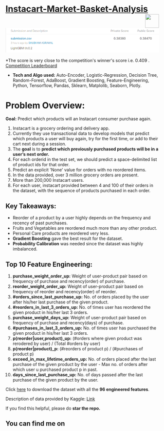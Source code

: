 # [Instacart-Market-Basket-Analysis](https://www.kaggle.com/c/instacart-market-basket-analysis/)  <a href="https://www.linkedin.com/in/me-shubham-agrawal"> <img src="https://upload.wikimedia.org/wikipedia/commons/thumb/c/ca/LinkedIn_logo_initials.png/768px-LinkedIn_logo_initials.png" width="45" height="45" align="right" /></a>

![Best F1-Score](https://github.com/shubhamscifi/Instacart-Market-Basket-Analysis/blob/main/Best%20F1-Score.png)

  *The score is very close to the competition's winner's score i.e. 0.409 . [Competition Leaderboard](https://www.kaggle.com/c/instacart-market-basket-analysis/leaderboard)
  
* **Tech and Algo used:** Auto-Encoder, Logistic-Regression, Decision Tree, Random-Forest, AdaBoost, Gradient Boosting, Feature-Engineering, Python, Tensorflow, Pandas, Sklearn, Matplolib, Seaborn, Plotly.

# **Problem Overview:**

**Goal:** Predict which products will an Instacart consumer purchase again.

1. Instacart is a grocery ordering and delivery app.
2.   Currently they use transactional data to develop models that predict which products a user will buy again, try for the first time, or add to their cart next during a session.
3.    The **goal** is to **predict which previously purchased products will be in a user’s next order.**
4. For each orderid in the test set, we should predict a space-delimited list of product ids for that order.
5. Predict an explicit 'None' value for orders with no reordered items.
6. In the data provided, over 3 million grocery orders are present.
7. More than 200,000 Instacart users.
8. For each user, instacart provided between 4 and 100 of their orders in the dataset, with the sequence of products purchased in each order.

## Key Takeaways:
- Reorder of a product by a user highly depends on the frequency and recency of past purchases.
- Fruits and Vegetables are reordered much more than any other product.
- Personal Care products are reordered very less.
- **Gradient Boosting** gave the best result for the dataset.
- **Probability Calibration** was needed since the dataset was highly imbalanced.

## Top 10 Feature Engineering:
1. **purchase_weight_order_up:** Weight of user-product pair based on frequency of purchase and recency(order) of purchase.
2. **reorder_weight_order_up:** Weight of user-product pair based on frequency of reorder and recency(order) of reorder.
3. **#orders_since_last_purchase_up:** No. of orders placed by the user after his/her last purchase of the given product.
4. **#reorders_in_last_3_orders_up:** No. of times user has reordered the given product in his/her last 3 orders.
5. **purchase_weight_days_up:** Weight of user-product pair based on frequency of purchase and recency(days) of purchase.
6. **#purchases_in_last_3_orders_up:** No. of times user has purchased the given product in his/her last 3 orders.
7. **p(reorder|user,product)_up:** (#orders where given product was rerodered by user) / (Total #orders by user)
8. **p(reorder|product)_p:** (#reorders of product p) / (#purchases of product p)
9. **exceed_in_max_lifetime_orders_up:** No. of orders placed after the last purchase of the given product by the user - Max no. of orders after which user u purchased product p in past.
10. **days_since_last_purchase_up:** No. of days passed after the last purchase of the given product by the user.

Click [here](https://www.kaggle.com/dataset/e3851032f9eb1cae54f06fc256d7608a5ea6629c4a55438458e75bb220c56494) to download the dataset with all the **96 engineered features**.

Description of data provided by Kaggle: [Link](https://gist.github.com/jeremystan/c3b39d947d9b88b3ccff3147dbcf6c6b#file-data_description-md)

If you find this helpful, please do **star the repo.**

## You can find me on <a href="https://www.linkedin.com/in/me-shubham-agrawal"> <img src="https://upload.wikimedia.org/wikipedia/commons/thumb/c/ca/LinkedIn_logo_initials.png/768px-LinkedIn_logo_initials.png" width="17" height="17" /></a>
